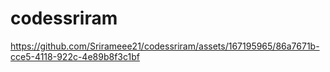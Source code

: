 # codessriram

https://github.com/Srirameee21/codessriram/assets/167195965/86a7671b-cce5-4118-922c-4e89b8f3c1bf
